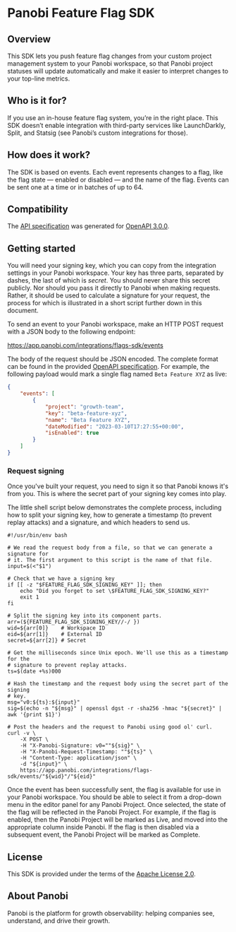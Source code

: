 # Panobi Feature Flag SDK

## Overview

This SDK lets you push feature flag changes from your custom project management system to your Panobi workspace, so that Panobi project statuses will update automatically and make it easier to interpret changes to your top-line metrics.

## Who is it for?

If you use an in-house feature flag system, you’re in the right place. This SDK doesn’t enable integration with third-party services like LaunchDarkly, Split, and Statsig (see Panobi’s custom integrations for those).

## How does it work?

The SDK is based on events. Each event represents changes to a flag, like the flag state — enabled or disabled — and the name of the flag. Events can be sent one at a time or in batches of up to 64.

## Compatibility

The [API specification](openapi.yaml) was generated for [OpenAPI 3.0.0](https://spec.openapis.org/oas/v3.0.0).

## Getting started

You will need your signing key, which you can copy from the integration settings in your Panobi workspace. Your key has three parts, separated by dashes, the last of which is _secret_. You should never share this secret publicly. Nor should you pass it directly to Panobi when making requests. Rather, it should be used to calculate a signature for your request, the process for which is illustrated in a short script further down in this document.

To send an event to your Panobi workspace, make an HTTP POST request with a JSON body to the following endpoint:

https://app.panobi.com/integrations/flags-sdk/events

The body of the request should be JSON encoded. The complete format can be found in the provided [OpenAPI specification](openapi.yaml). For example, the following payload would mark a single flag named `Beta Feature XYZ` as live:

```json
{
    "events": [
        {
            "project": "growth-team",
            "key": "beta-feature-xyz",
            "name": "Beta Feature XYZ",
            "dateModified": "2023-03-10T17:27:55+00:00",
            "isEnabled": true
        }
    ]
}
```

### Request signing

Once you've built your request, you need to sign it so that Panobi knows it's from you. This is where the secret part of your signing key comes into play.

The little shell script below demonstrates the complete process, including how to split your signing key, how to generate a timestamp (to prevent replay attacks) and a signature, and which headers to send us.

```shell
#!/usr/bin/env bash

# We read the request body from a file, so that we can generate a signature for
# it. The first argument to this script is the name of that file.
input=$(<"$1")

# Check that we have a signing key
if [[ -z "$FEATURE_FLAG_SDK_SIGNING_KEY" ]]; then
	echo "Did you forget to set \$FEATURE_FLAG_SDK_SIGNING_KEY?"
	exit 1
fi

# Split the signing key into its component parts.
arr=(${FEATURE_FLAG_SDK_SIGNING_KEY//-/ })
wid=${arr[0]}    # Workspace ID
eid=${arr[1]}    # External ID
secret=${arr[2]} # Secret

# Get the milliseconds since Unix epoch. We'll use this as a timestamp for the
# signature to prevent replay attacks.
ts=$(date +%s)000

# Hash the timestamp and the request body using the secret part of the signing
# key.
msg="v0:${ts}:${input}"
sig=$(echo -n "${msg}" | openssl dgst -r -sha256 -hmac "${secret}" | awk '{print $1}')

# Post the headers and the request to Panobi using good ol' curl.
curl -v \
    -X POST \
    -H "X-Panobi-Signature: v0=""${sig}" \
    -H "X-Panobi-Request-Timestamp: ""${ts}" \
    -H "Content-Type: application/json" \
    -d "${input}" \
    https://app.panobi.com/integrations/flags-sdk/events/"${wid}"/"${eid}"
```

Once the event has been successfully sent, the flag is available for use in your Panobi workspace. You should be able to select it from a drop-down menu in the editor panel for any Panobi Project. Once selected, the state of the flag will be reflected in the Panobi Project. For example, if the flag is enabled, then the Panobi Project will be marked as Live, and moved into the appropriate column inside Panobi. If the flag is then disabled via a subsequent event, the Panobi Project will be marked as Complete.

## License

This SDK is provided under the terms of the [Apache License 2.0](LICENSE).

## About Panobi

Panobi is the platform for growth observability: helping companies see, understand, and drive their growth.
